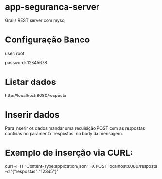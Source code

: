 # app-seguranca-server

Grails REST server com mysql

# Configuração Banco

user: root

password: 12345678

# Listar dados

http://localhost:8080/resposta

# Inserir dados

Para inserir os dados mandar uma requisição POST com as respostas contidas no paramento 'respostas' no body da mensagem.

# Exemplo de inserção via CURL:

curl -i -H "Content-Type:application/json" -X POST localhost:8080/resposta -d '{"respostas":"12345"}'
